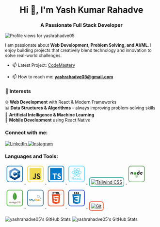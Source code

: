 <h1 align="center">Hi 👋, I'm Yash Kumar Rahadve</h1>
<h3 align="center">A Passionate Full Stack Developer</h3>

<p align="left"> 
  <img src="https://komarev.com/ghpvc/?username=yashrahadve05&label=Profile%20views&color=0e75b6&style=flat" alt="Profile views for yashrahadve05" /> 
</p>

<!-- I’m passionate about **Web Development, Problem Solving and AI/ML**. and I enjoy building projects that combine creativity with technology. -->

<p>
  I am passionate about <strong>Web Development, Problem Solving, and AI/ML</strong>. I enjoy building projects that creatively blend technology and innovation to solve real-world challenges.
</p>


- 📫 Latest Project: [CodeMastery](https://code-mastery-opal.vercel.app/)
<!-- - 🔭 I’m currently working on **CodeMastery** -->
<!-- - 🌱 I’m currently learning **ReactJS** -->
- 📫 How to reach me: **yashrahadve05@gmail.com**

### 🔹 Interests
 🌐 **Web Development** with React & Modern Frameworks  
 📊 **Data Structures & Algorithms** – always improving problem-solving skills  
 🤖 **Artificial Intelligence & Machine Learning**  
 📱 **Mobile Development** using React Native


<h3 align="left">Connect with me:</h3>
<p align="left">
  <a href="https://www.linkedin.com/in/yashrahadve/" target="_blank" rel="noopener noreferrer">
    <img align="center" src="https://raw.githubusercontent.com/rahuldkjain/github-profile-readme-generator/master/src/images/icons/Social/linked-in-alt.svg" alt="LinkedIn" height="30" width="40" />
  </a>
  <a href="https://www.instagram.com/yashrahadve/" target="_blank" rel="noopener noreferrer">
    <img align="center" src="https://cdn-icons-png.flaticon.com/512/174/174855.png" alt="Instagram" height="30" width="30" />
  </a>
</p>

<h3 align="left">Languages and Tools:</h3>
<p align="left">
  <a href="https://www.w3schools.com/cpp/" target="_blank" rel="noopener noreferrer">
    <img 
      src="https://raw.githubusercontent.com/devicons/devicon/master/icons/cplusplus/cplusplus-original.svg" 
      alt="C++" 
      width="40" 
      height="40"
      style="margin: 5px; border: 2px solid #0e75b6; border-radius: 8px; padding: 5px;"
    />
  </a>
  <a href="https://developer.mozilla.org/en-US/docs/Web/JavaScript" target="_blank" rel="noopener noreferrer">
    <img 
      src="https://raw.githubusercontent.com/devicons/devicon/master/icons/javascript/javascript-original.svg" 
      alt="JavaScript" 
      width="40" 
      height="40"
      style="margin: 5px; border: 2px solid #f0db4f; border-radius: 8px; padding: 5px;"
    />
  </a>
  <a href="https://www.typescriptlang.org/" target="_blank" rel="noopener noreferrer">
    <img 
      src="https://raw.githubusercontent.com/devicons/devicon/master/icons/typescript/typescript-original.svg" 
      alt="TypeScript" 
      width="40" 
      height="40"
      style="margin: 5px; border: 2px solid #007acc; border-radius: 8px; padding: 5px;"
    />
  </a>
  <a href="https://reactjs.org/" target="_blank" rel="noopener noreferrer">
    <img 
      src="https://raw.githubusercontent.com/devicons/devicon/master/icons/react/react-original-wordmark.svg" 
      alt="React" 
      width="40" 
      height="40"
      style="margin: 5px; border: 2px solid #61dafb; border-radius: 8px; padding: 5px;"
    />
  </a>
  <a href="https://tailwindcss.com/" target="_blank" rel="noopener noreferrer">
    <img 
      src="https://www.vectorlogo.zone/logos/tailwindcss/tailwindcss-icon.svg" 
      alt="Tailwind CSS" 
      width="40" 
      height="40"
      style="margin: 5px; border: 2px solid #38b2ac; border-radius: 8px; padding: 5px;"
    />
  </a>
  <a href="https://nodejs.org" target="_blank" rel="noopener noreferrer">
    <img 
      src="https://raw.githubusercontent.com/devicons/devicon/master/icons/nodejs/nodejs-original-wordmark.svg" 
      alt="Node.js" 
      width="40" 
      height="40"
      style="margin: 5px; border: 2px solid #68a063; border-radius: 8px; padding: 5px;"
    />
  </a>
  <a href="https://www.mongodb.com/" target="_blank" rel="noopener noreferrer">
    <img 
      src="https://raw.githubusercontent.com/devicons/devicon/master/icons/mongodb/mongodb-original-wordmark.svg" 
      alt="MongoDB" 
      width="40" 
      height="40"
      style="margin: 5px; border: 2px solid #4db33d; border-radius: 8px; padding: 5px;"
    />
  </a>
  <a href="https://www.mysql.com/" target="_blank" rel="noopener noreferrer">
    <img 
      src="https://raw.githubusercontent.com/devicons/devicon/master/icons/mysql/mysql-original-wordmark.svg" 
      alt="MySQL" 
      width="40" 
      height="40"
      style="margin: 5px; border: 2px solid #4479a1; border-radius: 8px; padding: 5px;"
    />
  </a>
  <a href="https://www.w3.org/html/" target="_blank" rel="noopener noreferrer">
    <img 
      src="https://raw.githubusercontent.com/devicons/devicon/master/icons/html5/html5-original-wordmark.svg" 
      alt="HTML5" 
      width="40" 
      height="40"
      style="margin: 5px; border: 2px solid #e34f26; border-radius: 8px; padding: 5px;"
    />
  </a>
  <a href="https://www.w3schools.com/css/" target="_blank" rel="noopener noreferrer">
    <img 
      src="https://raw.githubusercontent.com/devicons/devicon/master/icons/css3/css3-original-wordmark.svg" 
      alt="CSS3" 
      width="40" 
      height="40"
      style="margin: 5px; border: 2px solid #264de4; border-radius: 8px; padding: 5px;"
    />
  </a>
  <a href="https://git-scm.com/" target="_blank" rel="noopener noreferrer">
    <img 
      src="https://www.vectorlogo.zone/logos/git-scm/git-scm-icon.svg" 
      alt="Git" 
      width="40" 
      height="40"
      style="margin: 5px; border: 2px solid #f1502f; border-radius: 8px; padding: 5px;"
    />
  </a>
</p>

<img src="https://github-readme-stats.vercel.app/api?username=yashrahadve05&theme=react&show_icons=true&hide_border=true&count_private=true" alt="yashrahadve05's GitHub Stats" />


<img src="https://github-readme-stats.vercel.app/api/top-langs/?username=yashrahadve05&theme=react&show_icons=true&hide_border=true&layout=compact" alt="yashrahadve05's GitHub Stats" />
